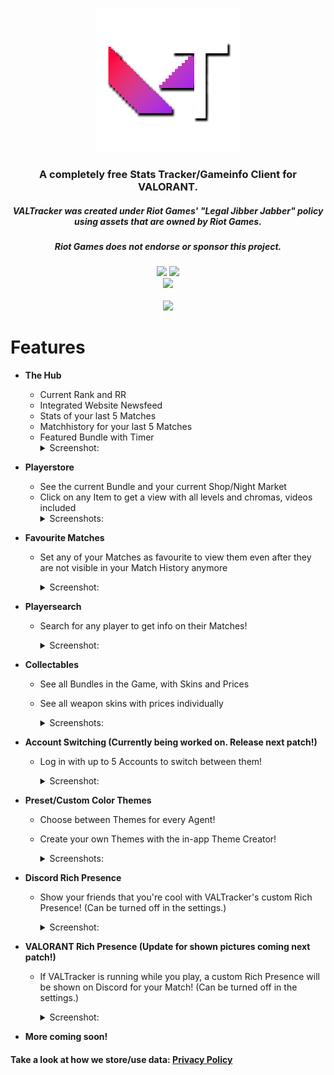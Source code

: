 <p align="center"><img width="230px" src="iconss/VALTracker_Logo_default.png"></p>

<h3 align="center">A completely free Stats Tracker/Gameinfo Client for VALORANT.</h3>
<h5 align="center">VALTracker was created under Riot Games' "Legal Jibber Jabber" policy using assets that are owned by Riot Games.</h5>
<h5 align="center">Riot Games does not endorse or sponsor this project.</h5>
<p align="center">
  </a>
  <a href="https://discord.gg/aJfQ4yHysG"><img src="https://discordapp.com/api/guilds/927898163094900777/widget.png"></a>
  <a href="https://twitter.com/valtracker_gg"><img src="https://img.shields.io/badge/Twitter-@VALTracker_gg-1da1f2.svg?logo=twitter?style=for-the-badge&logo=appveyor"></a>
  <br>
  <a href="https://ko-fi.com/valtrackergg"><img src="https://ko-fi.com/img/githubbutton_sm.svg"></a>
  <br>
  <br>
  <a href="https://valtracker.gg"><img width="250px" src="https://media.codedotspirit.dev/assets/valtracker/github/download-button.png?version=1"></a>
</p>

# Features

- **The Hub**
  - Current Rank and RR
  - Integrated Website Newsfeed
  - Stats of your last 5 Matches
  - Matchhistory for your last 5 Matches
  - Featured Bundle with Timer
      <details>
        <summary>Screenshot:</summary>
        <img src="https://media.codedotspirit.dev/assets/valtracker/github/the-hub.png" align="center">
      </details>

- **Playerstore**
  - See the current Bundle and your current Shop/Night Market
  - Click on any Item to get a view with all levels and chromas, videos included
      <details>
        <summary>Screenshots:</summary>
        <img src="https://media.codedotspirit.dev/assets/valtracker/github/player-store.png" align="center">
        <img src="https://media.codedotspirit.dev/assets/valtracker/github/night-market.png" align="center">
      </details>

- **Favourite Matches**
  - Set any of your Matches as favourite to view them even after they are not visible in your Match History anymore
    
      <details>
        <summary>Screenshot:</summary>
        <img src="https://media.codedotspirit.dev/assets/valtracker/github/fav-matches.png" align="center">
      </details>


- **Playersearch**
  - Search for any player to get info on their Matches!

      <details>
        <summary>Screenshot:</summary>
        <img src="https://media.codedotspirit.dev/assets/valtracker/github/player-search.png" align="center">
      </details>


- **Collectables**
  - See all Bundles in the Game, with Skins and Prices
  - See all weapon skins with prices individually

      <details>
        <summary>Screenshots:</summary>
        <img src="https://media.codedotspirit.dev/assets/valtracker/github/bundles.png" align="center">
        <img src="https://media.codedotspirit.dev/assets/valtracker/github/single-skins.png" align="center">
      </details>


- **Account Switching (Currently being worked on. Release next patch!)**
  - Log in with up to 5 Accounts to switch between them!

      <details>
        <summary>Screenshot:</summary>
        <img src="https://media.codedotspirit.dev/assets/valtracker/github/account-switching.png" align="center">
      </details>

 
- **Preset/Custom Color Themes**
  - Choose between Themes for every Agent!
  - Create your own Themes with the in-app Theme Creator!

      <details>
        <summary>Screenshots:</summary>
        <img src="https://media.codedotspirit.dev/assets/valtracker/github/color-theme-creator.png" align="center">
        <img src="https://media.codedotspirit.dev/assets/valtracker/github/color-theme-creator-2.png" align="center">
      </details>


- **Discord Rich Presence**
  - Show your friends that you're cool with VALTracker's custom Rich Presence! (Can be turned off in the settings.)

      <details>
        <summary>Screenshot:</summary>
        <img src="https://media.codedotspirit.dev/assets/valtracker/github/discord-rp.png" align="center">
      </details>

 
- **VALORANT Rich Presence (Update for shown pictures coming next patch!)**
  - If VALTracker is running while you play, a custom Rich Presence will be shown on Discord for your Match! (Can be turned off in the settings.)

      <details>
        <summary>Screenshot:</summary>
        <img src="https://media.codedotspirit.dev/assets/valtracker/github/val-rp.png" align="center">
      </details>


- **__More coming soon!__**

#### Take a look at how we store/use data: [Privacy Policy](https://valtracker.gg/privacy)